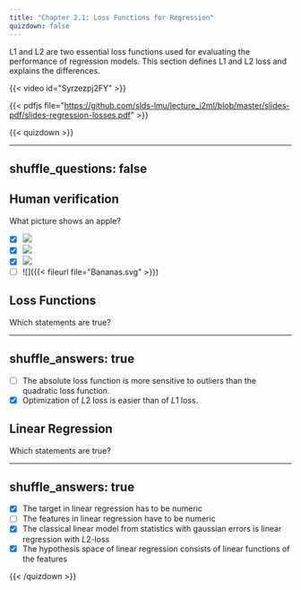 ```yaml
---
title: "Chapter 2.1: Loss Functions for Regression"
quizdown: false
---
```

L1 and L2 are two essential loss functions used for evaluating the performance of regression models. This section defines L1 and L2 loss and explains the differences.

<!--more-->
{{< video id="Syrzezpj2FY" >}}

{{< pdfjs file="https://github.com/slds-lmu/lecture_i2ml/blob/master/slides-pdf/slides-regression-losses.pdf" >}}

{{< quizdown >}}

---
shuffle_questions: false
---

## Human verification

What picture shows an apple?

- [x] ![](https://upload.wikimedia.org/wikipedia/commons/2/22/Malus_domestica_a1.jpg)
- [x] ![](https://upload.wikimedia.org/wikipedia/commons/9/92/95apple.jpeg)
- [x] ![](https://upload.wikimedia.org/wikipedia/commons/thumb/e/e3/Macintosh_128k_transparency.png/511px-Macintosh_128k_transparency.png)
- [ ] ![]({{< fileurl file="Bananas.svg" >}})

## Loss Functions

Which statements are true?

---
shuffle_answers: true
---

- [ ] The absolute loss function is more sensitive to outliers than the quadratic loss function.
- [x] Optimization of $L2$ loss is easier than of $L1$ loss.

## Linear Regression

Which statements are true?

---
shuffle_answers: true
---

- [x] The target in linear regression has to be numeric
- [ ] The features in linear regression have to be numeric
- [x] The classical linear model from statistics with gaussian errors is linear regression with $L2$-loss
- [x] The hypothesis space of linear regression consists of linear functions of the features

{{< /quizdown >}}


